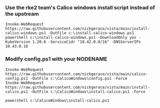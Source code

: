 ### Use the rke2 team's Calico windows install script instead of the upstream
```
Invoke-WebRequest https://raw.githubusercontent.com/nickgerace/vista/main/install-calico-windows.ps1 -OutFile c:\install-calico-windows.ps1
powershell c:\install-calico-windows.ps1 -DownloadOnly yes -KubeVersion 1.20.6 -ServiceCidr "10.42.0.0/16" -DNSServerIPs 10.43.0.10
```

### Modify config.ps1 with your NODENAME
```
Invoke-WebRequest https://raw.githubusercontent.com/nickgerace/vista/main/calico-config.ps1 -OutFile c:\CalicoWindows\config.ps1 -Force
Invoke-WebRequest https://raw.githubusercontent.com/nickgerace/vista/main/install-calico.ps1 -OutFile c:\CalicoWindows\install-calico.ps1 -Force

powershell c:\CalicoWindows\install-calico.ps1
```
